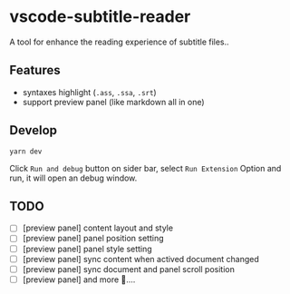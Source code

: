 # vscode-subtitle-reader

A tool for enhance the reading experience of subtitle files..

## Features
* syntaxes highlight (`.ass`, `.ssa`, `.srt`) 
* support preview panel (like markdown all in one)

## Develop
```
yarn dev
```
Click `Run and debug` button on sider bar, select `Run Extension` Option and run, it will open an debug window.

## TODO
- [ ] [preview panel] content layout and style
- [ ] [preview panel] panel position setting
- [ ] [preview panel] panel style setting
- [ ] [preview panel] sync content when actived document changed
- [ ] [preview panel] sync document and panel scroll position 
- [ ] [preview panel] and more 🤯....

